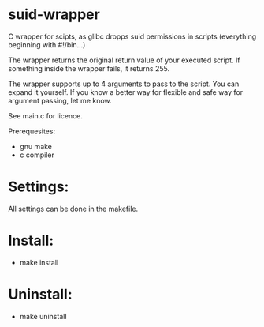 suid-wrapper
============

C wrapper for scipts, as glibc dropps suid permissions in scripts (everything
beginning with #!/bin...)

The wrapper returns the original return value of your executed script. If
something inside the wrapper fails, it returns 255.

The wrapper supports up to 4 arguments to pass to the script. You can expand it
yourself. If you know a better way for flexible and safe way for argument
passing, let me know.

See main.c for licence.

Prerequesites:
  *  gnu make
  *  c compiler

Settings:
=========

All settings can be done in the makefile.

Install:
========

  *  make install

Uninstall:
==========

  *  make uninstall
